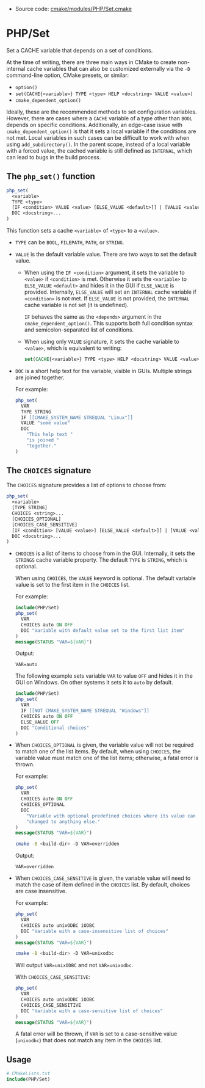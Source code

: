 <!-- This is auto-generated file. -->
* Source code: [cmake/modules/PHP/Set.cmake](https://github.com/petk/php-build-system/blob/master/cmake/cmake/modules/PHP/Set.cmake)

# PHP/Set

Set a CACHE variable that depends on a set of conditions.

At the time of writing, there are three main ways in CMake to create
non-internal cache variables that can also be customized externally via the `-D`
command-line option, CMake presets, or similar:

* `option()`
* `set(CACHE{<variable>} TYPE <type> HELP <docstring> VALUE <value>)`
* `cmake_dependent_option()`

Ideally, these are the recommended methods to set configuration variables.
However, there are cases where a `CACHE` variable of a type other than `BOOL`
depends on specific conditions. Additionally, an edge-case issue with
`cmake_dependent_option()` is that it sets a local variable if the conditions
are not met. Local variables in such cases can be difficult to work with
when using `add_subdirectory()`. In the parent scope, instead of a local
variable with a forced value, the cached variable is still defined as
`INTERNAL`, which can lead to bugs in the build process.

## The `php_set()` function

```cmake
php_set(
  <variable>
  TYPE <type>
  [IF <condition> VALUE <value> [ELSE_VALUE <default>]] | [VALUE <value>]
  DOC <docstring>...
)
```

This function sets a cache `<variable>` of `<type>` to a `<value>`.

* `TYPE` can be `BOOL`, `FILEPATH`, `PATH`, or `STRING`.

* `VALUE` is the default variable value. There are two ways to set the default
  value.

  * When using the `IF <condition>` argument, it sets the variable to `<value>`
    if `<condition>` is met. Otherwise it sets the `<variable>` to `ELSE_VALUE`
    `<default>` and hides it in the GUI if `ELSE_VALUE` is provided. Internally,
    `ELSE_VALUE` will set an `INTERNAL` cache variable if `<condition>` is not
    met. If `ELSE_VALUE` is not provided, the `INTERNAL` cache variable is not
    set (it is undefined).

    `IF` behaves the same as the `<depends>` argument in the
    `cmake_dependent_option()`. This supports both full condition syntax and
    semicolon-separated list of conditions.

  * When using only `VALUE` signature, it sets the cache variable to `<value>`,
    which is equivalent to writing:

    ```cmake
    set(CACHE{<variable>} TYPE <type> HELP <docstring> VALUE <value>)
    ```

* `DOC` is a short help text for the variable, visible in GUIs. Multiple strings
  are joined together.

  For example:

  ```cmake
  php_set(
    VAR
    TYPE STRING
    IF [[CMAKE_SYSTEM_NAME STREQUAL "Linux"]]
    VALUE "some value"
    DOC
      "This help text "
      "is joined "
      "together."
  )
  ```

## The `CHOICES` signature

The `CHOICES` signature provides a list of options to choose from:

```cmake
php_set(
  <variable>
  [TYPE STRING]
  CHOICES <string>...
  [CHOICES_OPTIONAL]
  [CHOICES_CASE_SENSITIVE]
  [IF <condition> [VALUE <value>] [ELSE_VALUE <default>]] | [VALUE <value>]
  DOC <docstring>...
)
```

* `CHOICES` is a list of items to choose from in the GUI. Internally, it sets
  the `STRINGS` cache variable property. The default `TYPE` is `STRING`, which
  is optional.

  When using `CHOICES`, the `VALUE` keyword is optional. The default variable
  value is set to the first item in the `CHOICES` list.

  For example:

  ```cmake
  include(PHP/Set)
  php_set(
    VAR
    CHOICES auto ON OFF
    DOC "Variable with default value set to the first list item"
  )
  message(STATUS "VAR=${VAR}")
  ```

  Output:

  ```
  VAR=auto
  ```

  The following example sets variable `VAR` to value `OFF` and hides it in the
  GUI on Windows. On other systems it sets it to `auto` by default.

  ```cmake
  include(PHP/Set)
  php_set(
    VAR
    IF [[NOT CMAKE_SYSTEM_NAME STREQUAL "Windows"]]
    CHOICES auto ON OFF
    ELSE_VALUE OFF
    DOC "Conditional choices"
  )
  ```

* When `CHOICES_OPTIONAL` is given, the variable value will not be required to
  match one of the list items. By default, when using `CHOICES`, the variable
  value must match one of the list items; otherwise, a fatal error is thrown.

  For example:

  ```cmake
  php_set(
    VAR
    CHOICES auto ON OFF
    CHOICES_OPTIONAL
    DOC
      "Variable with optional predefined choices where its value can be also "
      "changed to anything else."
  )
  message(STATUS "VAR=${VAR}")
  ```

  ```sh
  cmake -B <build-dir> -D VAR=overridden
  ```

  Output:

  ```
  VAR=overridden
  ```

* When `CHOICES_CASE_SENSITIVE` is given, the variable value will need to match
  the case of item defined in the `CHOICES` list. By default, choices are
  case insensitive.

  For example:

  ```cmake
  php_set(
    VAR
    CHOICES auto unixODBC iODBC
    DOC "Variable with a case-insensitive list of choices"
  )
  message(STATUS "VAR=${VAR}")
  ```

  ```sh
  cmake -B <build-dir> -D VAR=unixodbc
  ```

  Will output `VAR=unixODBC` and not `VAR=unixodbc`.

  With `CHOICES_CASE_SENSITIVE`:

  ```cmake
  php_set(
    VAR
    CHOICES auto unixODBC iODBC
    CHOICES_CASE_SENSITIVE
    DOC "Variable with a case-sensitive list of choices"
  )
  message(STATUS "VAR=${VAR}")
  ```

  A fatal error will be thrown, if `VAR` is set to a case-sensitive value
  (`unixodbc`) that does not match any item in the `CHOICES` list.

## Usage

```cmake
# CMakeLists.txt
include(PHP/Set)
```
